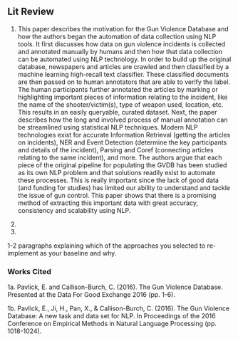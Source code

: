 ## Lit Review

1. This paper describes the motivation for the Gun Violence Database and how the authors began the automation of data collection using NLP tools. It first discusses how data on gun violence incidents is collected and annotated manually by humans and then how that data collection can be automated using NLP technology. In order to build up the original database, newspapers and articles are crawled and then classified by a machine learning high-recall text classifier. These classified documents are then passed on to human annotators that are able to verify the label. The human participants further annotated the articles by marking or highlighting important pieces of information relating to the incident, like the name of the shooter/victim(s), type of weapon used, location, etc. This results in an easily queryable, curated dataset. Next, the paper describes how the long and involved process of manual annotation can be streamlined using statistical NLP techniques. Modern NLP technologies exist for accurate Information Retrieval (getting the articles on incidents), NER and Event Detection (determine the key participants and details of the incident), Parsing and Coref (connecting articles relating to the same incident), and more. The authors argue that each piece of the original pipeline for populating the GVDB has been studied as its own NLP problem and that solutions readily exist to automate these processes. This is really important since the lack of good data (and funding for studies) has limited our ability to understand and tackle the issue of gun control. This paper shows that there is a promising method of extracting this important data with great accuracy, consistency and scalability using NLP.

2.  

3. 

1-2 paragraphs explaining which of the approaches you selected to re-implement as your baseline and why. 

 ### Works Cited

1a. Pavlick, E. and Callison-Burch, C. (2016). The Gun Violence Database. Presented at the Data For Good Exchange 2016 (pp. 1-6).

1b. Pavlick, E., Ji, H., Pan, X., & Callison-Burch, C. (2016). The Gun Violence Database: A new task and data set for NLP. In Proceedings of the 2016 Conference on Empirical Methods in Natural Language Processing (pp. 1018-1024).
